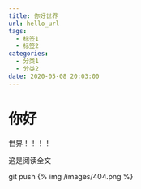 ```yaml
---
title: 你好世界
url: hello_url
tags:
  - 标签1
  - 标签2
categories:
  - 分类1
  - 分类2
date: 2020-05-08 20:03:00
---
```

# 你好
世界！！！！

<!-- more -->
这是阅读全文

git push
{% img /images/404.png %}
